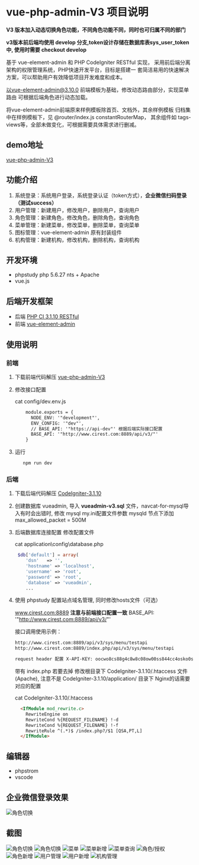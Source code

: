 # vue-php-admin-V3 项目说明

**V3 版本加入动态切换角色功能，不同角色功能不同，同时也可归属不同的部门**

**v3版本前后端均使用 develop 分支,token设计存储在数据库表sys_user_token中, 使用时需要 checkout develop**

基于 vue-element-admin 和 PHP CodeIgniter RESTful 实现，
采用前后端分离架构的权限管理系统，PHP快速开发平台，目标是搭建一
套简洁易用的快速解决方案，可以帮助用户有效降低项目开发难度和成本。

以vue-element-admin@3.10.0 前端模板为基础，修改动态路由部分，实现菜单路由
可根据后端角色进行动态加载。

将vue-element-admin前端原来样例模板除首页、文档外，其余样例模板
归档集中在样例模板下，见 @router/index.js constantRouterMap，
其余组件如 tags-views等，全部未做变化，可根据需要具体需求进行删减。 

## demo地址
 [vue-php-admin-V3](http://www.emacle.cf:13000/)

## 功能介绍
1. 系统登录：系统用户登录，系统登录认证（token方式），**企业微信扫码登录（测试success）**
2. 用户管理：新建用户，修改用户，删除用户，查询用户
3. 角色管理：新建角色，修改角色，删除角色，查询角色
4. 菜单管理：新建菜单，修改菜单，删除菜单，查询菜单
5. 图标管理：vue-element-admin 原有封装组件
6. 机构管理：新建机构，修改机构，删除机构，查询机构

## 开发环境 
- phpstudy  php 5.6.27 nts + Apache
- vue.js

## 后端开发框架 
 - 后端 [PHP CI 3.1.10 RESTful](https://github.com/chriskacerguis/codeigniter-restserver)
 - 前端 [vue-element-admin](https://github.com/PanJiaChen/vue-element-admin/)

## 使用说明

### 前端
1. 下载前端代码解压 [vue-php-admin-V3](https://github.com/emacle/vue-php-admin-V3.git)
2. 修改接口配置

    cat config/dev.env.js
    ```html
        module.exports = {
          NODE_ENV: '"development"',
          ENV_CONFIG: '"dev"',
          // BASE_API: '"https://api-dev"' 根据后端实际接口配置
          BASE_API: '"http://www.cirest.com:8889/api/v3/"'
        }
    ```
3. 运行
    ```html
       npm run dev
    ```

### 后端
1. 下载后端代码解压  [CodeIgniter-3.1.10](https://github.com/emacle/CodeIgniter-3.1.10.git)
2. 创建数据库 vueadmin, 导入 **vueadmin-v3.sql** 文件，navcat-for-mysql导入有时会出错时, 修改 mysql my.ini配置文件参数 mysqld 节点下添加 max_allowed_packet = 500M
3. 后端数据库连接配置 修改配置文件

    cat application\config\database.php
    
    ```php
     $db['default'] = array(
        'dsn'	=> '',
        'hostname' => 'localhost',
        'username' => 'root',
        'password' => 'root',
        'database' => 'vueadmin',
        ...
    ```
4. 使用 phpstudy 配置站点域名管理, 同时修改hosts文件（可选）

    www.cirest.com:8889  **注意与前端接口配置一致** BASE_API: '"http://www.cirest.com:8889/api/v3/"'

    接口调用使用示例：
    ```html
    http://www.cirest.com:8889/api/v3/sys/menu/testapi
    http://www.cirest.com:8889/index.php/api/v3/sys/menu/testapi
    
    request header 配置 X-API-KEY: oocwo8cs88g4c8w8c08ow00ss844cc4osko0s0ks  
    ```
    带有 index.php 若要去掉 修改根目录下 CodeIgniter-3.1.10/.htaccess 文件(Apache), 注意不是 CodeIgniter-3.1.10/application/ 目录下
    Nginx的话需要对应的配置
    
    cat CodeIgniter-3.1.10/.htaccess
    
    ```html
      <IfModule mod_rewrite.c>
        RewriteEngine on
        RewriteCond %{REQUEST_FILENAME} !-d
        RewriteCond %{REQUEST_FILENAME} !-f
        RewriteRule ^(.*)$ /index.php?/$1 [QSA,PT,L]
      </IfModule>
    ```

## 编辑器 
 - phpstrom 
 - vscode

## 企业微信登录效果
![角色切换](static/screenshot/weixin_login.gif)

## 截图
 ![角色切换](static/screenshot/role_switch.png)
 ![角色切换](static/screenshot/role_switch.png)
 ![菜单](static/screenshot/menu.png)
 ![菜单新增](static/screenshot/menu_add.png)
 ![菜单查询](static/screenshot/menu_search.png) 
 ![角色/授权](static/screenshot/role.png)
 ![角色新增](static/screenshot/role2.png)
 ![用户管理](static/screenshot/user.png)
 ![用户新增](static/screenshot/user_add.png)
 ![机构管理](static/screenshot/dept.png)

